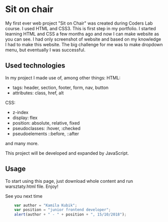 # Sit on chair
My first ever web project "Sit on Chair" was created during Coders Lab course. I used HTML and CSS3. This is first step in my portfolio.
I started learning HTML and CSS a few months ago and now I can make website as you can see.
I had only screenshot of website and based on my knowledge I had to make this website.
The big challenge for me was to make dropdown menu, but eventually I was successful.

## Used technologies
In my project I made use of, among other things:
HTML:
+ tags: header, section, footer, form, nav, button
+ attributes: class, href, alt

CSS:
+ z-index
+ display: flex
+ position: absolute, relative, fixed
+ pseudoclasses: :hover, :checked
+ pseudoelements ::before, ::after

and many more.

This project will be developed and expanded by JavaScript.

## Usage
To start using this page, just download whole content and run warsztaty.html file. Enjoy! 

See you next time

```javascript
	var author = "Kamila Kubik";
	var position = "junior frontend developer";
	alert(author + " - " + position + ", 15/10/2018");
```
